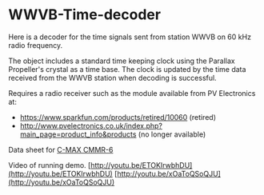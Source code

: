 # WWVB-Time-decoder

Here is a decoder for the time signals sent from station WWVB on 60 kHz radio frequency.

The object includes a standard time keeping clock using the Parallax Propeller's crystal as a time base. The clock is updated by the time data received from the WWVB station when decoding is successful.

Requires a radio receiver such as the module available from PV Electronics at: 
 - https://www.sparkfun.com/products/retired/10060 (retired)
 - http://www.pvelectronics.co.uk/index.php?main_page=product_info&products (no longer available)

Data sheet for [C-MAX CMMR-6](http://w8an.net/cmmr6/CMMR-6P-A2-1.pdf)

Video of running demo.
[http://youtu.be/ETOKIrwbhDU](http://youtu.be/ETOKIrwbhDU)
[http://youtu.be/xOaToQSoQJU](http://youtu.be/xOaToQSoQJU)
